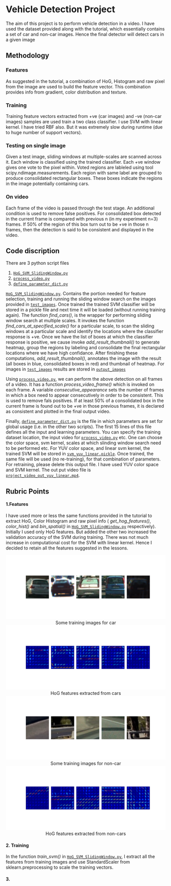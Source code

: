 # Vehicle Detection Project

The aim of this project is to perform vehicle detection in a video.  I have used the dataset provided along with the tutorial, which essentially contains a set of car and non-car images.  Hence the final detector will detect cars in a given image

## Methodology
### Features
As suggested in the tutorial, a combination of HoG, Histogram and raw pixel from the image are used to build the feature vector.  This combination provides info from gradient, color distribution and texture.
### Training
Training feature vectors extracted from +ve (car images) and -ve (non-car images) samples are used train a two class classifier.  I use SVM with linear kernel.  I have tried RBF also.  But it was extremely slow during runtime (due to huge number of support vectors).
### Testing on single image
Given a test image, sliding windows at multiple-scales are scanned across it.  Each window is classified using the trained classifier.  Each +ve window gives one vote to the pixel within.  Voted regions are lableled using tool scipy.ndimage.measurements.  Each region with same label are grouped to produce consolidated rectangular boxes.  These boxes indicate the regions in the image potentially containing cars.
### On video
Each frame of the video is passed through the test stage.  An additional condition is used to remove false positives.  For consolidated box detected in the current frame is compared with previous n (in my experiment n=3) frames.  If 50% of the region of this box turn out to be +ve in those n frames, then the detection is said to be consistent and displayed in the video.

## Code discription
There are 3 python script files
1. [`HoG_SVM_SlidingWindow.py`](HoG_SVM_SlidingWindow.py)
2. [`process_video.py`](process_video.py)
3. [`define_parameter_dict.py`](define_parameter_dict.py)

[`HoG_SVM_SlidingWindow.py`](HoG_SVM_SlidingWindow.py).  Contains the portion needed for feature selection, training and running the sliding window search on the images provided in [`test_images`](test_images).  Once trained the trained SVM classifier will be stored in a pickle file and next time it will be loaded (without running training again).  The function *find_cars()*, is the wrapper for performing sliding window search at multiple scales.  It invokes the function *find_cars_at_specified_scale()* for a particular scale, to scan the sliding windows at a particular scale and identify the locations where the classifier response is +ve.  Once we have the list of boxes at which the classifier response is positive, we cause invoke *add_result_thumbnail()* to generate heatmap, group the regions by labeling and consolidate the final rectangular locations where we have high confidance.  After finishing these computations, *add_result_thumbnail()*, annotates the image with the result (all boxes in blue, consolidated boxes in red) and thumbnail of heatmap.  For images in [`test_images`](test_images) results are stored in [`output_images`](output_images)

Using [`process_video.py`](process_video.py), we can perform the above detection on all frames of a video.  It has a function *process_video_frame()* which is invoked on each frame.  A variable *consecutive_appearance* sets the number of frames in which a box need to appear consecutively in order to be consistent.  This is used to remove fals positives.  If at least 50% of a consolidated box in the current frame is found out to be +ve in those previous frames, it is declared as consistent and plotted in the final output video.

Finally, [`define_parameter_dict.py`](define_parameter_dict.py) is the file in which parameters are set for global usage (i.e. in the other two scripts).  The first 15 lines of this file defines all the input and learning parameters.  You can specify the training dataset location, the input video for [`process_video.py`](process_video.py) etc.  One can choose the color space, svm kernel, scales at which slinding window search need to be performed etc.  For YUV color space, and linear svm kernel, the trained SVM will be stored in [`svm_yuv_linear.pickle`](svm_yuv_linear.pickle).  Once trained, the same file will be used (no re-training), for that combination of parameters.  For retraining, please delete this output file.  I have used YUV color space and SVM kernel.  The out put video file is [`project_video_out_yuv_linear.mp4`](project_video_out_yuv_linear.mp4).

## Rubric Points
#### 1.Features
I have used more or less the same functions provided in the tutorial to extract HoG, Color Histogram and raw pixel info ( *get_hog_features()*, *color_hist()* and *bin_spatial()* in [`HoG_SVM_SlidingWindow.py`](HoG_SVM_SlidingWindow.py) respectively).  Initially I used only HoG features.  But added the other two increased the validation accuracy of the SVM during training.  There was not much increase in computational cost for the SVM with linear kernel. Hence I decided to retain all the features suggested in the lessons.

<p align="center">
  <img src="./ims_for_writeup/car.png" alt="car_img">
  Some training images for car

  <img src="./ims_for_writeup/car_hog.png" alt="car_hog_img">
  <br>HoG features extracted from cars

  <img src="./ims_for_writeup/non_car.png" alt="non_car_img">
  <br>Some training images for non-car

  <img src="./ims_for_writeup/non_car_hog.png" alt="non_car_hog_img">
  <br>HoG features extracted from non-cars
</p>


#### 2. Training
In the function *train_svm()* in [`HoG_SVM_SlidingWindow.py`](HoG_SVM_SlidingWindow.py), I extract all the features from training images and use StandardScaler from sklearn.preprocessing to scale the training vectors.

#### 3. 
